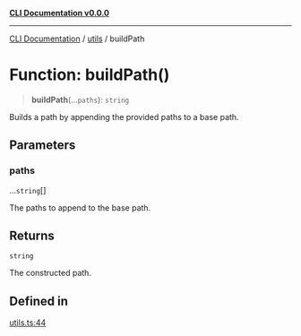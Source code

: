 [**CLI Documentation v0.0.0**](../../README.md)

***

[CLI Documentation](../../modules.md) / [utils](../README.md) / buildPath

# Function: buildPath()

> **buildPath**(...`paths`): `string`

Builds a path by appending the provided paths to a base path.

## Parameters

### paths

...`string`[]

The paths to append to the base path.

## Returns

`string`

The constructed path.

## Defined in

[utils.ts:44](https://github.com/stonemjs/cli/blob/b2251afafa869f82f017c134bddb19013c7883b6/src/utils.ts#L44)
